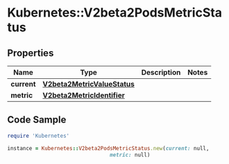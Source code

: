 # Kubernetes::V2beta2PodsMetricStatus

## Properties

Name | Type | Description | Notes
------------ | ------------- | ------------- | -------------
**current** | [**V2beta2MetricValueStatus**](V2beta2MetricValueStatus.md) |  | 
**metric** | [**V2beta2MetricIdentifier**](V2beta2MetricIdentifier.md) |  | 

## Code Sample

```ruby
require 'Kubernetes'

instance = Kubernetes::V2beta2PodsMetricStatus.new(current: null,
                                 metric: null)
```


